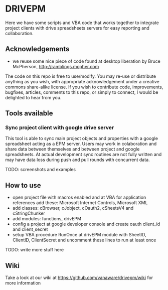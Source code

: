 DRIVEPM
=======

Here we have some scripts and VBA code that works together to integrate project clients with drive spreadsheets servers for easy reporting and collaboration.

Acknowledgements
------ 

+ we reuse some nice piece of code found at desktop liberation by Bruce McPherson, http://ramblings.mcpher.com

The code on this repo is free to use/modify. You may re-use or distribute anything as you wish, with appropriate acknowledgement under a creative commons share-alike license.
If you wish to contribute code, improvements, bugfixes, articles, comments to this repo, or simply to connect, I would be delighted to hear from you.

Tools available
------ 


### Sync project client with google drive server ###

This tool is able to sync main project objects and properties with a google spreadsheet acting as a EPM server.
Users may work in colaboration and share data between themselves and between project and google spreadsheets.
At actual development sync routines are not fully written and may have data loss during push and pull rounds with concurrent data. 

TODO: screenshots and examples

How to use
------ 

+ open project file with macros enabled and at VBA for application references add these: Microsoft Internet Controls, Microsoft XML
+ add classes: cBrowser, cJobject, cOauth2, cSheetsV4 and cStringChunker
+ add modules: functions, drivEPM
+ config a project at google developer console and create oauth client_id and client_secret
+ setup VBA procedure RunOnce at drivEPM module with SheetID, ClientID, ClientSecret and uncomment these lines to run at least once

TODO: write more stuff here

Wiki
------ 
Take a look at our wiki at https://github.com/vanaware/drivepm/wiki for more information
